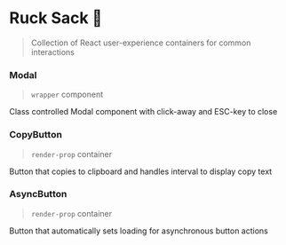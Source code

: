 # Ruck Sack 🎒
> Collection of React user-experience containers for common interactions

### Modal
> `wrapper` component

Class controlled Modal component with click-away and ESC-key to close

### CopyButton
> `render-prop` container

Button that copies to clipboard and handles interval to display copy text

### AsyncButton
> `render-prop` container

Button that automatically sets loading for asynchronous button actions

